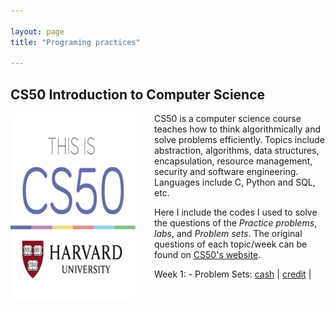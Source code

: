 ```yaml
---

layout: page
title: "Programing practices"

---
```


## CS50 Introduction to Computer Science

<img style="border: 0px solid; width: 200px; height: 300px; float: left; padding-right:30px" src="images/cs50_logo.jpg" alt="" class="inline-block">
CS50 is a computer science course teaches how to think algorithmically and solve problems efficiently. Topics include abstraction, algorithms, data structures, encapsulation, resource management, security and software engineering. Languages include C, Python and SQL, etc. 




Here I include the codes I used to solve the questions of the *Practice problems*,  *labs*, and *Problem sets*. The original questions of each topic/week can be found on [CS50's website](https://cs50.harvard.edu/x/2023/).


Week 1: 
    - Problem Sets: [cash](https://github.com/jingwenzhang1118/CS50_complete/blob/main/cs50-week1/pset1/cash.c) \| [credit](https://github.com/jingwenzhang1118/CS50_complete/blob/6194761254b259ccea4340ba0af65fd22868455c/cs50-week1/pset1/credit.c#L1) \|

